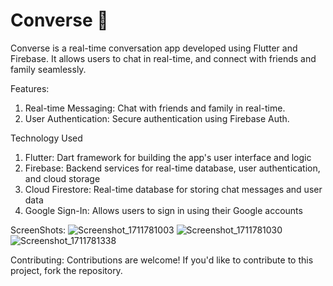 # Converse 💬
Converse is a real-time conversation app developed using Flutter and Firebase. It allows users to chat in real-time, and connect with friends and family seamlessly.

Features: 
1. Real-time Messaging: Chat with friends and family in real-time.
2. User Authentication: Secure authentication using Firebase Auth.

Technology Used 
1. Flutter: Dart framework for building the app's user interface and logic
2. Firebase: Backend services for real-time database, user authentication, and cloud storage
3. Cloud Firestore: Real-time database for storing chat messages and user data
4. Google Sign-In: Allows users to sign in using their Google accounts

ScreenShots: 
![Screenshot_1711781003](https://github.com/RitikSharma02/converse/assets/68990636/3a72c92d-6ad9-4e90-9c0f-f8ff248906e2)
![Screenshot_1711781030](https://github.com/RitikSharma02/converse/assets/68990636/68375ce9-4717-4b68-aa17-a30d12d42920)
![Screenshot_1711781338](https://github.com/RitikSharma02/converse/assets/68990636/8e8fe580-a5d7-421b-85f7-e5364d73afb9)


Contributing:
Contributions are welcome! If you'd like to contribute to this project, fork the repository.
 



